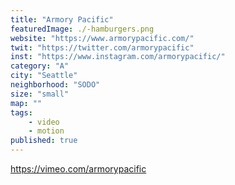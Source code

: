```yaml
---
title: "Armory Pacific"
featuredImage: ./-hamburgers.png
website: "https://www.armorypacific.com/"
twit: "https://twitter.com/armorypacific"
inst: "https://www.instagram.com/armorypacific/"
category: "A"
city: "Seattle"
neighborhood: "SODO"
size: "small"
map: ""
tags:
    - video
    - motion
published: true
---
```


https://vimeo.com/armorypacific

